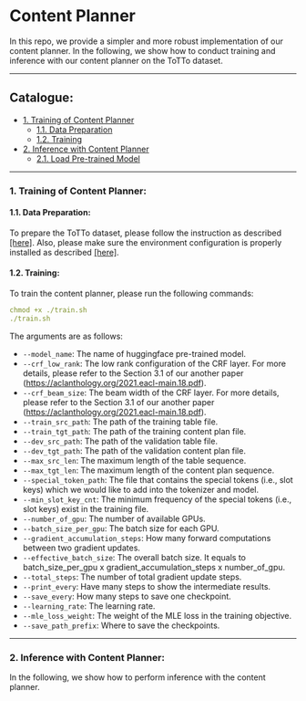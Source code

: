 # Content Planner
In this repo, we provide a simpler and more robust implementation of our content planner. In the following, we show how to conduct training and inference with our content planner on the ToTTo dataset.

****

## Catalogue:
* <a href='#training'>1. Training of Content Planner</a>
    * <a href='#prepare_data'>1.1. Data Preparation</a>
    * <a href='#train_content_planner'>1.2. Training</a>
* <a href='#inference'>2. Inference with Content Planner</a>
    * <a href='#load_model'>2.1. Load Pre-trained Model</a>
****

<span id='training'/>

### 1. Training of Content Planner:

<span id='prepare_data'/>

#### 1.1. Data Preparation:
To prepare the ToTTo dataset, please follow the instruction as described [[here]](https://github.com/yxuansu/PlanGen#2-totto-data-preprocessing). Also, please make sure the environment configuration is properly installed as described [[here]](https://github.com/yxuansu/PlanGen#2-installation).


<span id='train_content_planner'/>

#### 1.2. Training:
To train the content planner, please run the following commands:
```yaml
chmod +x ./train.sh
./train.sh
```
The arguments are as follows:
* `--model_name`: The name of huggingface pre-trained model.
* `--crf_low_rank`: The low rank configuration of the CRF layer. For more details, please refer to the Section 3.1 of our another paper (https://aclanthology.org/2021.eacl-main.18.pdf).
* `--crf_beam_size`: The beam width of the CRF layer. For more details, please refer to the Section 3.1 of our another paper (https://aclanthology.org/2021.eacl-main.18.pdf).
* `--train_src_path`: The path of the training table file.
* `--train_tgt_path`: The path of the training content plan file.
* `--dev_src_path`: The path of the validation table file.
* `--dev_tgt_path`: The path of the validation content plan file.
* `--max_src_len`: The maximum length of the table sequence.
* `--max_tgt_len`: The maximum length of the content plan sequence.
* `--special_token_path`: The file that contains the special tokens (i.e., slot keys) which we would like to add into the tokenizer and model.
* `--min_slot_key_cnt`: The minimum frequency of the special tokens (i.e., slot keys) exist in the training file.
* `--number_of_gpu`: The number of available GPUs.
* `--batch_size_per_gpu`: The batch size for each GPU.
* `--gradient_accumulation_steps`: How many forward computations between two gradient updates.
* `--effective_batch_size`: The overall batch size. It equals to batch_size_per_gpu x gradient_accumulation_steps x number_of_gpu.
* `--total_steps`: The number of total gradient update steps.
* `--print_every`: Have many steps to show the intermediate results.
* `--save_every`: How many steps to save one checkpoint.
* `--learning_rate`: The learning rate.
* `--mle_loss_weight`: The weight of the MLE loss in the training objective.
* `--save_path_prefix`: Where to save the checkpoints.


****

<span id='inference'/>

### 2. Inference with Content Planner:
In the following, we show how to perform inference with the content planner.
